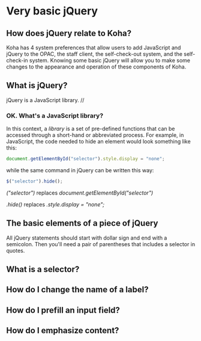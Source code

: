 # Very basic jQuery


## How does jQuery relate to Koha?

Koha has 4 system preferences that allow users to add JavaScript and jQuery to the OPAC, the staff client, the self-check-out system, and the self-check-in system.  Knowing some basic jQuery will allow you to make some changes to the appearance and operation of these components of Koha.


## What is jQuery?

jQuery is a JavaScript library.  //


### OK.  What's a JavaScript library?

In this context, a *library* is a set of pre-defined functions that can be accessed through a short-hand or abbreviated process.  For example, in JavaScript, the code needed to hide an element would look something like this:

~~~ JavaScript
document.getElementById("selector").style.display = "none";
~~~

while the same command in jQuery can be written this way:

~~~ JavaScript
$("selector").hide();
~~~

_("selector")_ replaces _document.getElementById("selector")_

_.hide()_ replaces _.style.display = "none";_  


## The basic elements of a piece of jQuery

All jQuery statements should start with dollar sign and end with a semicolon.  Then you'll need a pair of parentheses that includes a selector in quotes.


## What is a selector?

## How do I change the name of a label?

## How do I prefill an input field?

## How do I emphasize content?

